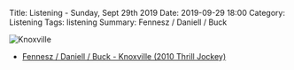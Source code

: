 Title: Listening - Sunday, Sept 29th 2019 
Date: 2019-09-29 18:00
Category: Listening
Tags: listening
Summary: Fennesz / Daniell / Buck


![Knoxville](/images/knoxville.jpg)

- [Fennesz / Daniell / Buck - Knoxville (2010 Thrill Jockey)](https://www.discogs.com/Fennesz-Daniell-Buck-Knoxville/master/265497)
